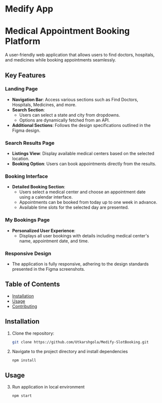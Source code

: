 # Medify App 

# Medical Appointment Booking Platform

A user-friendly web application that allows users to find doctors, hospitals, and medicines while booking appointments seamlessly.

## Key Features

### Landing Page
- **Navigation Bar**: Access various sections such as Find Doctors, Hospitals, Medicines, and more.
- **Search Section**: 
  - Users can select a state and city from dropdowns.
  - Options are dynamically fetched from an API.
- **Additional Sections**: Follows the design specifications outlined in the Figma design.

### Search Results Page
- **Listings View**: Display available medical centers based on the selected location.
- **Booking Option**: Users can book appointments directly from the results.

### Booking Interface
- **Detailed Booking Section**: 
  - Users select a medical center and choose an appointment date using a calendar interface.
  - Appointments can be booked from today up to one week in advance.
  - Available time slots for the selected day are presented.

### My Bookings Page
- **Personalized User Experience**: 
  - Displays all user bookings with details including medical center's name, appointment date, and time.

### Responsive Design
- The application is fully responsive, adhering to the design standards presented in the Figma screenshots.

## Table of Contents

- [Installation](#installation)
- [Usage](#usage)
- [Contributing](#contributing)


## Installation

1. Clone the repository:
   ```bash
   git clone https://github.com/Utkarshgola/Medify-SlotBooking.git

2. Navigate to the project directory and install dependencies
   ```bash
   npm install

 ## Usage  

3. Run application in local environment
   ```bash
   npm start

      
